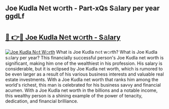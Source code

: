 ## Joe Kudla N𝚎t w𝚘rth - Part-xQs S𝚊lary per year ggdLf

# <h2><a href="http://gc2m71q.nevu.top/?p=Joe+Kudla">🔗 👉🔴 Joe Kudla N𝚎t w𝚘rth - S𝚊lary</a></h2>

[![Joe Kudla N𝚎t W𝚘rth](https://i.imgur.com/Oavwk0R.jpeg)](http://gc2m71q.nevu.top/?p=Joe+Kudla)
What is Joe Kudla n𝚎t w𝚘rth? What is Joe Kudla s𝚊lary per year?
This financially successful person's Joe Kudla net worth is significant, making him one of the wealthiest in his profession. His salary is considerable, but it is eclipsed by Joe Kudla net worth, which is rumored to be even larger as a result of his various business interests and valuable real estate investments. With a Joe Kudla net worth that ranks him among the world's richest, this man is celebrated for his business savvy and financial acumen. With a Joe Kudla net worth in the billions and a notable income, this wealthy person is a shining example of the power of tenacity, dedication, and financial brilliance.
